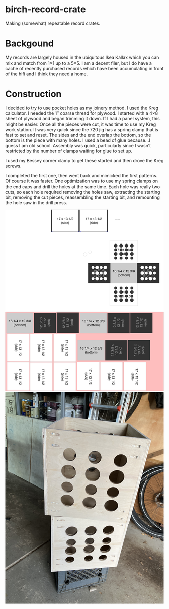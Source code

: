 # birch-record-crate
Making (somewhat) repeatable record crates.

# Backgound

My records are largely housed in the ubiquitous Ikea Kallax which you can mix and match from 1×1 up to a 5×5. I am a decent filer, but I do have a cache of recently purchased records which have been accumulating in front of the hifi and I think they need a home.

# Construction

I decided to try to use pocket holes as my joinery method. I used the Kreg calculator. I needed the 1″ coarse thread for plywood.
I started with a 4×8 sheet of plywood and began trimming it down. If I had a panel system, this might be easier. Once all the pieces were cut, it was time to use my Kreg work station. It was very quick since the 720 jig has a spring clamp that is fast to set and reset. The sides and the end overlap the bottom, so the bottom is the piece with many holes. I used a bead of glue because…I guess I am old school. Assembly was quick, particularly since I wasn’t restricted by the number of clamps waiting for glue to set up.

I used my Bessey corner clamp to get these started and then drove the Kreg screws.

I completed the first one, then went back and mimicked the first patterns. Of course it was faster. One optimization was to use my spring clamps on the end caps and drill the holes at the same time. Each hole was really two cuts, so each hole required removing the holes saw, extracting the starting bit, removing the cut pieces, reassembling the starting bit, and remounting the hole saw in the drill press.

<img src="/crate-images/graffle-plywood-layout.JPG">

<br />

<img src="/crate-images/two-crates-in-the-shop.JPG">